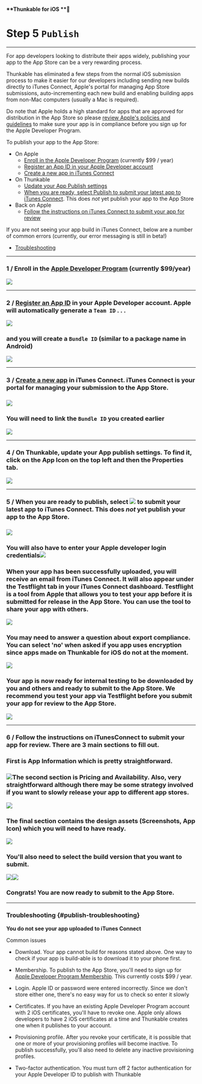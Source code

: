 #### **Thunkable for iOS **

# Step 5 `Publish`

---

For app developers looking to distribute their apps widely, publishing your app to the App Store can be a very rewarding process.

Thunkable has eliminated a few steps from the normal iOS submission process to make it easier for our developers including sending new builds directly to iTunes Connect, Apple's portal for managing App Store submissions, auto-incrementing each new build and enabling building apps from non-Mac computers \(usually a Mac is required\).

Do note that Apple holds a high standard for apps that are approved for distribution in the App Store so please [review Apple's policies and guidelines](https://developer.apple.com/app-store/review/guidelines/) to make sure your app is in compliance before you sign up for the Apple Developer Program.

To publish your app to the App Store:

* On Apple
  * [Enroll in the Apple Developer Program](#1--enroll-in-the-apple-developer-program-currently-99year) \(currently $99 / year\)
  * [Register an App ID in your Apple Developer account ](#2--register-an-app-id-in-your-apple-developer-account-apple-will-automatically-generate-a-team-id---)
  * [Create a new app in iTunes Connect](#3--create-a-new-app-in-itunes-connect-itunes-connect-is-your-portal-for-managing-your-submission-to-the-app-store)
* On Thunkable
  * [Update your App Publish settings](#4--on-thunkable-update-your-app-publish-settings-to-find-it-click-on-the-app-icon-on-the-top-left-and-then-the-properties-tab)
  * [When you are ready, select Publish to submit your latest app to iTunes Connect](#5--when-you-are-ready-to-publish-select----to-submit-your-latest-app-to-itunes-connect-this-does-not-yet-publish-your-app-to-the-app-store). This does _not_ yet publish your app to the App Store
* Back on Apple
  * [Follow the instructions on iTunes Connect to submit your app for review](#6--follow-the-instructions-on-itunesconnect-to-submit-your-app-for-review-there-are-3-main-sections-to-fill-out)

If you are not seeing your app build in iTunes Connect, below are a number of common errors \(currently, our error messaging is still in beta!\)

* [Troubleshooting](#publish-troubleshooting)

---

### 1 / Enroll in the [Apple Developer Program](https://developer.apple.com/programs/) \(currently $99/year\)

![](/assets/publish-ios-fig-1.png)

---

### 2 / [Register an App ID](https://developer.apple.com/account/ios/identifier/bundle/create) in your Apple Developer account. Apple will automatically generate a `Team ID` . . .

![](/assets/publish-ios-fig-4.png)

### and you will create a `Bundle ID` \(similar to a package name in Android\)

![](/assets/publish-ios-fig-5.png)

---

### 3 / [Create a new app](https://itunesconnect.apple.com/) in iTunes Connect. iTunes Connect is your portal for managing your submission to the App Store.

### ![](/assets/publish-ios-fig-6.png)

### You will need to link the `Bundle ID` you created earlier

![](/assets/publish-ios-fig-7.png)

---

### 4 / On Thunkable, update your App publish settings. To find it, click on the App Icon on the top left and then the Properties tab.

![](/assets/publish-ios-fig-8.png)

---

### 5 / When you are ready to publish, select ![](/assets/publish-ios.png)  to submit your latest app to iTunes Connect. This does _not_ yet publish your app to the App Store.

### ![](/assets/publish-ios-fig-2.png)

### You will also have to enter your Apple developer login credentials![](/assets/publish-ios-fig-3.png)

### When your app has been successfully uploaded, you will receive an email from iTunes Connect. It will also appear under the Testflight tab in your iTunes Connect dashboard. Testflight is a tool from Apple that allows you to test your app before it is submitted for release in the App Store. You can use the tool to share your app with others.

![](/assets/publish-ios-fig-9.png)

### You may need to answer a question about export compliance. You can select 'no' when asked if you app uses encryption since apps made on Thunkable for iOS do not at the moment.

![](/assets/publish-ios-fig-10.png)

### Your app is now ready for internal testing to be downloaded by you and others and ready to submit to the App Store. We recommend you test your app via Testflight before you submit your app for review to the App Store.

![](/assets/publish-ios-fig-11.png)

---

### 6 / Follow the instructions on iTunesConnect to submit your app for review. There are 3 main sections to fill out.

### First is App Information which is pretty straightforward.

### ![](/assets/publish-ios-fig-12.png)The second section is Pricing and Availability. Also, very straightforward although there may be some strategy involved if you want to slowly release your app to different app stores.

![](/assets/publish-ios-fig-13.png)

### The final section contains the design assets \(Screenshots, App Icon\) which you will need to have ready.

![](/assets/publish-ios-fig-14.png)

### You'll also need to select the build version that you want to submit.

![](/assets/publish-ios-fig-15.png)![](/assets/publish-ios-fig-16.png)

### Congrats! You are now ready to submit to the App Store.

---

### Troubleshooting {#publish-troubleshooting}

**You do not see your app uploaded to iTunes Connect**

Common issues

* Download. Your app cannot build for reasons stated above. One way to check if your app is build-able is to download it to your phone first.
* Membership. To publish to the App Store, you'll need to sign up for [Apple Developer Program Membership](https://developer.apple.com/programs/). This currently costs $99 / year.
* Login. Apple ID or password were entered incorrectly. Since we don't store either one, there's no easy way for us to check so enter it slowly
* Certificates. If you have an existing Apple Developer Program account with 2 iOS certificates, you'll have to revoke one. Apple only allows developers to have 2 iOS certificates at a time and Thunkable creates one when it publishes to your account.

* Provisioning profile. After you revoke your certificate, it is possible that one or more of your provisioning profiles will become inactive. To publish successfully, you'll also need to delete any inactive provisioning profiles.

* Two-factor authentication. You must turn off 2 factor authentication for your Apple Developer ID to publish with Thunkable



